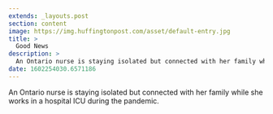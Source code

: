 ```yaml
--- 
extends: _layouts.post 
section: content 
image: https://img.huffingtonpost.com/asset/default-entry.jpg 
title: > 
  Good News 
description: > 
  An Ontario nurse is staying isolated but connected with her family while she works in a hospital ICU during the pandemic. 
date: 1602254030.6571186 
--- 
```

An Ontario nurse is staying isolated but connected with her family while she works in a hospital ICU during the pandemic.